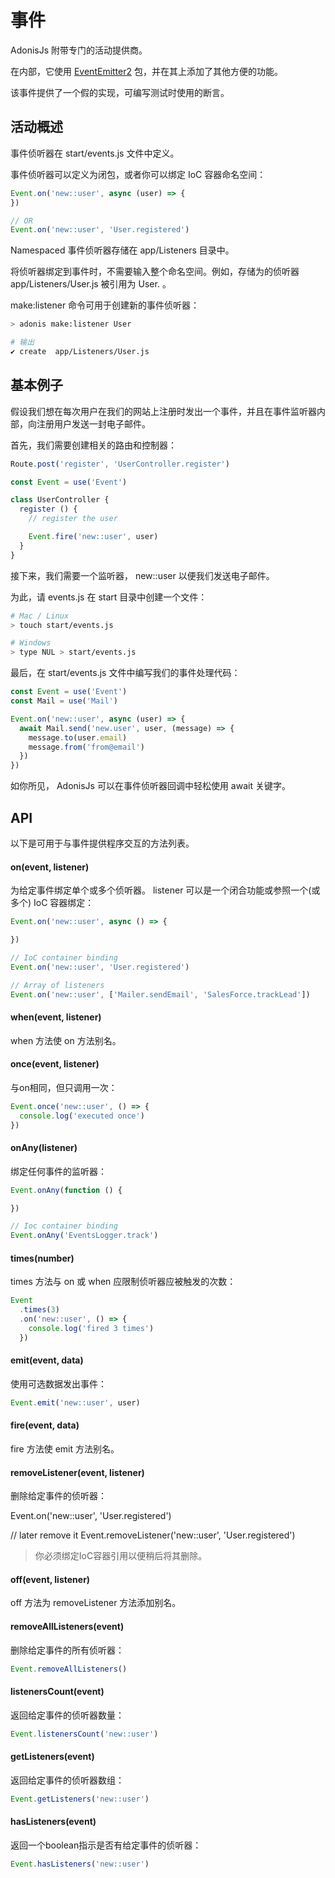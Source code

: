 # 事件
AdonisJs 附带专门的活动提供商。

在内部，它使用 [EventEmitter2](https://github.com/asyncly/EventEmitter2) 包，并在其上添加了其他方便的功能。

该事件提供了一个假的实现，可编写测试时使用的断言。

## 活动概述
事件侦听器在 start/events.js 文件中定义。

事件侦听器可以定义为闭包，或者你可以绑定 IoC 容器命名空间：
```javascript
Event.on('new::user', async (user) => {
})

// OR
Event.on('new::user', 'User.registered')
```
 Namespaced 事件侦听器存储在 app/Listeners 目录中。

将侦听器绑定到事件时，不需要输入整个命名空间。例如，存储为的侦听器 app/Listeners/User.js 被引用为 User.<method> 。

make:listener 命令可用于创建新的事件侦听器：
```bash
> adonis make:listener User
```
```bash
# 输出
✔ create  app/Listeners/User.js
```
## 基本例子
假设我们想在每次用户在我们的网站上注册时发出一个事件，并且在事件监听器内部，向注册用户发送一封电子邮件。

首先，我们需要创建相关的路由和控制器：
```javascript
Route.post('register', 'UserController.register')
```
```javascript
const Event = use('Event')

class UserController {
  register () {
    // register the user

    Event.fire('new::user', user)
  }
}
```
接下来，我们需要一个监听器， new::user 以便我们发送电子邮件。

为此，请 events.js 在 start 目录中创建一个文件：
```bash
# Mac / Linux
> touch start/events.js

# Windows
> type NUL > start/events.js
```
最后，在 start/events.js 文件中编写我们的事件处理代码：
```javascript
const Event = use('Event')
const Mail = use('Mail')

Event.on('new::user', async (user) => {
  await Mail.send('new.user', user, (message) => {
    message.to(user.email)
    message.from('from@email')
  })
})
```
如你所见， AdonisJs 可以在事件侦听器回调中轻松使用 await 关键字。

## API
以下是可用于与事件提供程序交互的方法列表。

#### on(event, listener)
为给定事件绑定单个或多个侦听器。 listener 可以是一个闭合功能或参照一个(或多个) IoC 容器绑定：
```javascript
Event.on('new::user', async () => {

})

// IoC container binding
Event.on('new::user', 'User.registered')

// Array of listeners
Event.on('new::user', ['Mailer.sendEmail', 'SalesForce.trackLead'])
```
#### when(event, listener)
when 方法使 on 方法别名。

#### once(event, listener)
与on相同，但只调用一次：
```javascript
Event.once('new::user', () => {
  console.log('executed once')
})
```
#### onAny(listener)
绑定任何事件的监听器：
```javascript
Event.onAny(function () {

})

// Ioc container binding
Event.onAny('EventsLogger.track')
```
#### times(number)
times 方法与 on 或 when 应限制侦听器应被触发的次数：
```javascript
Event
  .times(3)
  .on('new::user', () => {
    console.log('fired 3 times')
  })
  ```
#### emit(event, data)
使用可选数据发出事件：
```javascript
Event.emit('new::user', user)
```
#### fire(event, data)
fire 方法使 emit 方法别名。

#### removeListener(event, listener)
删除给定事件的侦听器：

Event.on('new::user', 'User.registered')

// later remove it
Event.removeListener('new::user', 'User.registered')
> 你必须绑定IoC容器引用以便稍后将其删除。
#### off(event, listener)
off 方法为 removeListener 方法添加别名。

#### removeAllListeners(event)
删除给定事件的所有侦听器：
```javascript
Event.removeAllListeners()
```
#### listenersCount(event)
返回给定事件的侦听器数量：
```javascript
Event.listenersCount('new::user')
```
#### getListeners(event)
返回给定事件的侦听器数组：
```javascript
Event.getListeners('new::user')
```
#### hasListeners(event)
返回一个boolean指示是否有给定事件的侦听器：
```javascript
Event.hasListeners('new::user')
```